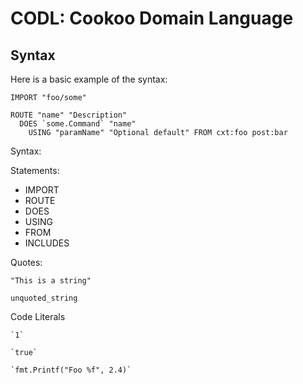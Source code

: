 # CODL: Cookoo Domain Language


## Syntax

Here is a basic example of the syntax:

```
IMPORT "foo/some"

ROUTE "name" "Description"
  DOES `some.Command` "name"
    USING "paramName" "Optional default" FROM cxt:foo post:bar
```

Syntax:

Statements:

- IMPORT
- ROUTE
- DOES
- USING
- FROM
- INCLUDES

Quotes:

```
"This is a string"

unquoted_string
```

Code Literals

```
`1`

`true`

`fmt.Printf("Foo %f", 2.4)`
```


